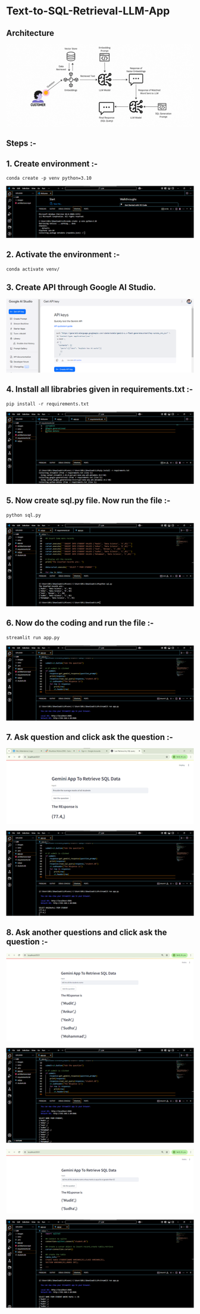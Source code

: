 # Text-to-SQL-Retrieval-LLM-App
## Architecture
![Architecture](https://github.com/sudhajobs0107/Text-to-SQL-Retrieval-LLM-App/blob/main/images/architecture.gif)

## Steps :-
## **1. Create environment :-**
```
conda create -p venv python=3.10
```
![1](https://github.com/sudhajobs0107/Text-to-SQL-Retrieval-LLM-App/blob/main/images/1.png)

## **2. Activate the environment :-**
```
conda activate venv/
```
## **3. Create API through Google AI Studio.**

![2](https://github.com/sudhajobs0107/Text-to-SQL-Retrieval-LLM-App/blob/main/images/api_key.png)

## **4. Install all librabries given in requirements.txt :-**
```
pip install -r requirements.txt
```
![3](https://github.com/sudhajobs0107/Text-to-SQL-Retrieval-LLM-App/blob/main/images/2.png)

## **5. Now create sql.py file. Now run the file :-**
```
python sql.py
```
![4](https://github.com/sudhajobs0107/Text-to-SQL-Retrieval-LLM-App/blob/main/images/sql_file_execute.png)

## **6. Now do the coding and run the file :-**
```
streamlit run app.py
```
![4](https://github.com/sudhajobs0107/Text-to-SQL-Retrieval-LLM-App/blob/main/images/streamlit.png)

## **7. Ask question and click ask the question :-**

![5](https://github.com/sudhajobs0107/Text-to-SQL-Retrieval-LLM-App/blob/main/images/response1.png)

![5.1](https://github.com/sudhajobs0107/Text-to-SQL-Retrieval-LLM-App/blob/main/images/respone2.png)

## **8. Ask another questions and click ask the question :-**
![6](https://github.com/sudhajobs0107/Text-to-SQL-Retrieval-LLM-App/blob/main/images/ques2.1.png)

![7](https://github.com/sudhajobs0107/Text-to-SQL-Retrieval-LLM-App/blob/main/images/ques2.2.png)

![7](https://github.com/sudhajobs0107/Text-to-SQL-Retrieval-LLM-App/blob/main/images/ques3.1.png)

![7](https://github.com/sudhajobs0107/Text-to-SQL-Retrieval-LLM-App/blob/main/images/ques3.2.png)


